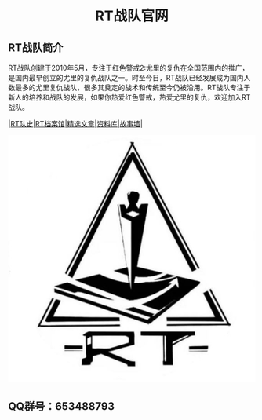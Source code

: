 # <center>RT战队官网<center>

## RT战队简介
RT战队创建于2010年5月，专注于红色警戒2:尤里的复仇在全国范围内的推广，是国内最早创立的尤里的复仇战队之一。时至今日，RT战队已经发展成为国内人数最多的尤里复仇战队，很多其奠定的战术和传统至今仍被沿用。RT战队专注于新人的培养和战队的发展，如果你热爱红色警戒，热爱尤里的复仇，欢迎加入RT战队。


|[RT队史](history.md)|[RT档案馆](archives.md)|[精选文章](articles.md)|[资料库](resources.md)|[故事墙](memes.md)|


 ![RT](assets/rt.jpg)  
## QQ群号：653488793
